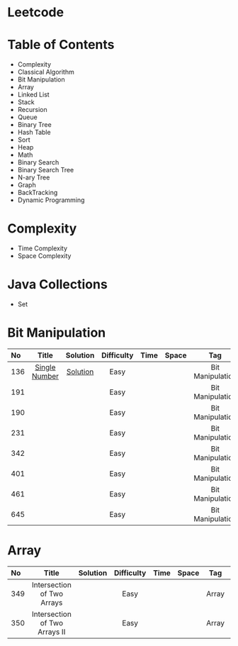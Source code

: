 # Leetcode
# Table of Contents
- Complexity
- Classical Algorithm
- Bit Manipulation
- Array
- Linked List
- Stack
- Recursion
- Queue
- Binary Tree
- Hash Table
- Sort
- Heap
- Math
- Binary Search
- Binary Search Tree
- N-ary Tree
- Graph
- BackTracking
- Dynamic Programming
# Complexity
- Time Complexity
- Space Complexity
# Java Collections
- Set
# Bit Manipulation
| No | Title | Solution | Difficulty | Time | Space | Tag | Note |
| :----- | :-----: | :----------: |:------: |:------: |:------: |:------: |:----:|
| 136 |[Single Number](https://leetcode.com/problems/single-number/) | [Solution](https://github.com/Cecilia-xu/Leetcode/blob/master/136/Solution.md) | Easy | |  |Bit Manipulation| |
| 191 | |  | Easy | |  |Bit Manipulation| |
| 190 | |  | Easy | |  |Bit Manipulation| |
| 231 | |  | Easy | |  |Bit Manipulation| |
| 342 | |  | Easy | |  |Bit Manipulation| |
| 401 | |  | Easy | |  |Bit Manipulation| |
| 461 | |  | Easy | |  |Bit Manipulation| |
| 645 | |  | Easy | |  |Bit Manipulation| |
# Array
| No | Title | Solution | Difficulty | Time | Space | Tag | Note |
| :----- | :-----: | :----------: |:------: |:------: |:------: |:------: |:----:|
| 349 | Intersection of Two Arrays |  | Easy | | | Array | [Search](https://github.com/Cecilia-xu/Leetcode/blob/master/349/Tips.md)|
| 350 | Intersection of Two Arrays II|  | Easy | | |Array |[Search](https://github.com/Cecilia-xu/Leetcode/blob/master/349/Tips.md)|

